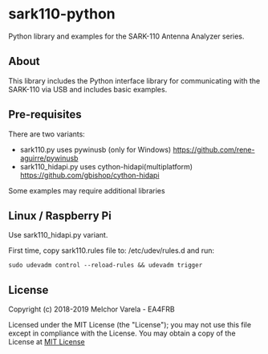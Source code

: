 # sark110-python
Python library and examples for the SARK-110 Antenna Analyzer series.

## About
This library includes the Python interface library for communicating with the SARK-110 via USB and includes basic examples.

## Pre-requisites
There are two variants:
- sark110.py uses pywinusb (only for Windows) https://github.com/rene-aguirre/pywinusb 
- sark110_hidapi.py uses cython-hidapi(multiplatform) https://github.com/gbishop/cython-hidapi

Some examples may require additional libraries

## Linux / Raspberry Pi
Use sark110_hidapi.py variant.

First time, copy sark110.rules file to: /etc/udev/rules.d and run:

	sudo udevadm control --reload-rules && udevadm trigger

## License
Copyright (c) 2018-2019 Melchor Varela - EA4FRB

Licensed under the MIT License (the "License");
you may not use this file except in compliance with the License.
You may obtain a copy of the License at [MIT License](https://opensource.org/licenses/MIT)
	
